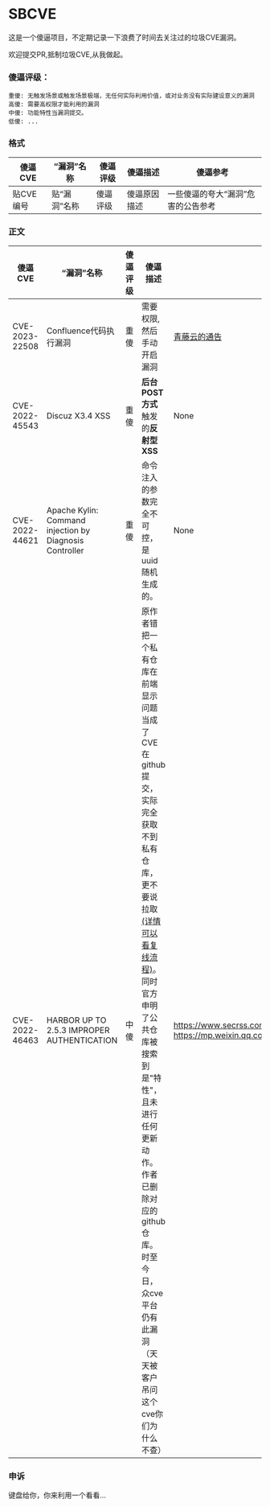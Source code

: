 # SBCVE

这是一个傻逼项目，不定期记录一下浪费了时间去关注过的垃圾CVE漏洞。

欢迎提交PR,抵制垃圾CVE,从我做起。

### 傻逼评级：

```
重傻: 无触发场景或触发场景极端，无任何实际利用价值，或对业务没有实际建设意义的漏洞
高傻: 需要高权限才能利用的漏洞
中傻: 功能特性当漏洞提交。
低傻: ...
```

### 格式

| 傻逼CVE  | “漏洞”名称  | 傻逼评级 | 傻逼描述   | 傻逼参考               |
|--------|---------|------|--------|--------------------|
| 贴CVE编号 | 贴“漏洞”名称 | 傻逼评级 | 傻逼原因描述 | 一些傻逼的夸大“漏洞”危害的公告参考 |

### 正文

| 傻逼CVE          | “漏洞”名称                                                  | 傻逼评级 | 傻逼描述                                                                                                                                                                                                         | 傻逼参考                                                                                     |
|----------------|---------------------------------------------------------|------|--------------------------------------------------------------------------------------------------------------------------------------------------------------------------------------------------------------|------------------------------------------------------------------------------------------|
| CVE-2023-22508 | Confluence代码执行漏洞                                         | 重傻   | 需要权限,然后手动开启漏洞                                                                                                                                                                               | [青藤云的通告](https://mp.weixin.qq.com/s/b-NPQvrgNIWw8yDaZljqcQ)                                                                                     |
| CVE-2022-45543 | Discuz X3.4 XSS                                         | 重傻   | **后台** **POST方式**触发的**反射型XSS**                                                                                                                                                                               | None                                                                                     |
| CVE-2022-44621 | Apache Kylin: Command injection by Diagnosis Controller | 重傻   | 命令注入的参数完全不可控，是uuid随机生成的。                                                                                                                                                                                     | None                                                                                     |
| CVE-2022-46463 | HARBOR UP TO 2.5.3 IMPROPER AUTHENTICATION              | 中傻   | 原作者错把一个私有仓库在前端显示问题当成了CVE在github提交，实际完全获取不到私有仓库，更不要说拉取[(详情可以看复线流程)](https://mp.weixin.qq.com/s/V8Ecqq_DPOQhH5q9UBWkXg)。同时官方申明了公共仓库被搜索到是"特性"，且未进行任何更新动作。作者已删除对应的github仓库。时至今日，众cve平台仍有此漏洞（天天被客户吊问这个cve你们为什么不查） | https://www.secrss.com/articles/51084, https://mp.weixin.qq.com/s/6Z3B9_7PGCyqCbyS7tVCFw |

### 申诉

键盘给你，你来利用一个看看...
